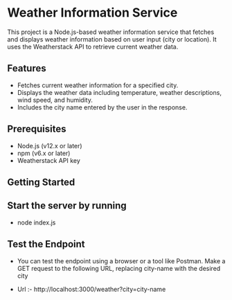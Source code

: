 # Weather Information Service

This project is a Node.js-based weather information service that fetches and displays weather information based on user input (city or location). It uses the Weatherstack API to retrieve current weather data.

## Features

- Fetches current weather information for a specified city.
- Displays the weather data including temperature, weather descriptions, wind speed, and humidity.
- Includes the city name entered by the user in the response.

## Prerequisites

- Node.js (v12.x or later)
- npm (v6.x or later)
- Weatherstack API key

## Getting Started

## Start the server by running

- node index.js

## Test the Endpoint
- You can test the endpoint using a browser or a tool like Postman. Make a GET request to the following URL, replacing city-name with the desired city

- Url :- http://localhost:3000/weather?city=city-name


